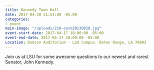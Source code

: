 ```yaml
---
title: Kennedy Town Hall
date: 2017-04-20 21:53:00 -05:00
categories:
- event
main-image: "/uploads/210-cov%20130828.jpg"
event-start-date: 2017-04-17 18:00:00 -05:00
event-end-date: 2017-04-17 20:00:00 -05:00
Location: Dodson Auditorium - LSU Campus. Baton Rouge, LA 70803
---
```


Join us at LSU for some awesome questions to our newest and rarest Senator, John Kennedy.